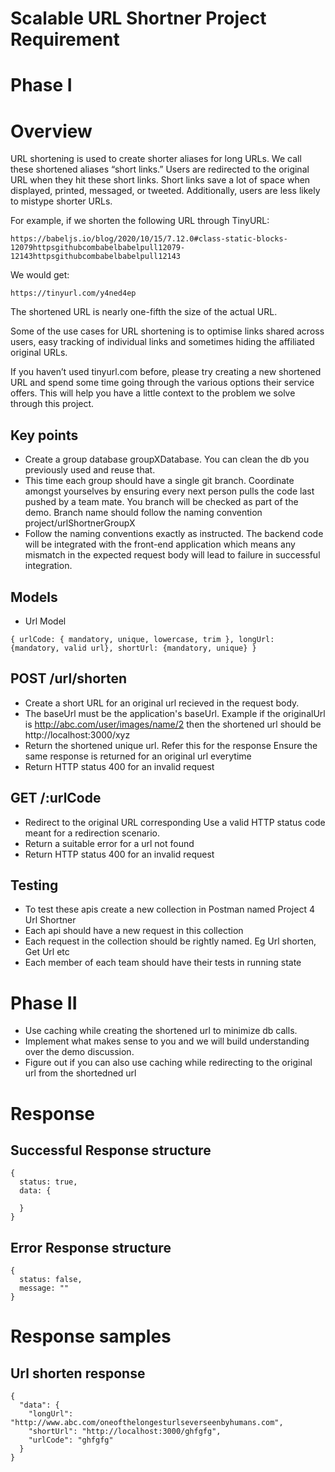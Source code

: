 # Scalable URL Shortner Project Requirement
# Phase I
# Overview
 URL shortening is used to create shorter aliases for long URLs. We call these shortened aliases “short links.” Users are redirected to the original URL when they hit these short links. Short links save a lot of space when displayed, printed, messaged, or tweeted. Additionally, users are less likely to mistype shorter URLs.

For example, if we shorten the following URL through TinyURL:

``` 
https://babeljs.io/blog/2020/10/15/7.12.0#class-static-blocks-12079httpsgithubcombabelbabelpull12079-12143httpsgithubcombabelbabelpull12143 
```
We would get:
```
https://tinyurl.com/y4ned4ep
```
The shortened URL is nearly one-fifth the size of the actual URL.

Some of the use cases for URL shortening is to optimise links shared across users, easy tracking of individual links and sometimes hiding the affiliated original URLs.

 If you haven’t used tinyurl.com before, please try creating a new shortened URL and spend some time going through the various options their service offers. This will help you have a little context to the problem we solve through this project.

## Key points
- Create a group database groupXDatabase. You can clean the db you previously used and reuse that.
- This time each group should have a single git branch. Coordinate amongst yourselves by ensuring every next person pulls the code last pushed by a team mate. You branch will be checked as part of the demo. Branch name should follow the naming convention project/urlShortnerGroupX
- Follow the naming conventions exactly as instructed. The backend code will be integrated with the front-end application which means any mismatch in the expected request body will lead to failure in successful integration.
## Models
- Url Model
```
{ urlCode: { mandatory, unique, lowercase, trim }, longUrl: {mandatory, valid url}, shortUrl: {mandatory, unique} }
```
## POST /url/shorten
- Create a short URL for an original url recieved in the request body.
- The baseUrl must be the application's baseUrl. Example if the originalUrl is http://abc.com/user/images/name/2 then the shortened url should be http://localhost:3000/xyz
- Return the shortened unique url. Refer this for the response
Ensure the same response is returned for an original url everytime
- Return HTTP status 400 for an invalid request
## GET /:urlCode
- Redirect to the original URL corresponding
Use a valid HTTP status code meant for a redirection scenario.
- Return a suitable error for a url not found
- Return HTTP status 400 for an invalid request
## Testing
- To test these apis create a new collection in Postman named Project 4 Url Shortner
- Each api should have a new request in this collection
- Each request in the collection should be rightly named. Eg Url shorten, Get Url etc
- Each member of each team should have their tests in running state
# Phase II
- Use caching while creating the shortened url to minimize db calls.
- Implement what makes sense to you and we will build understanding over the demo discussion.
- Figure out if you can also use caching while redirecting to the original url from the shortedned url
# Response
## Successful Response structure
```
{
  status: true,
  data: {

  }
}
```
## Error Response structure
```
{
  status: false,
  message: ""
}
```
# Response samples
## Url shorten response
```
{
  "data": {
    "longUrl": "http://www.abc.com/oneofthelongesturlseverseenbyhumans.com",
    "shortUrl": "http://localhost:3000/ghfgfg",
    "urlCode": "ghfgfg"
  } 
}
```
